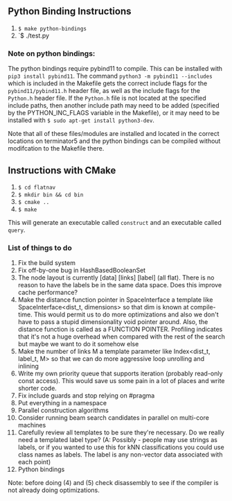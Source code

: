 ## Python Binding Instructions
1. `$ make python-bindings`
2. `$ ./test.py

### Note on python bindings: 
The python bindings require pybind11 to compile. This can be installed with `pip3 install pybind11`. The command `python3 -m pybind11 --includes` which is included in the Makefile gets the correct include flags for the `pybind11/pybind11.h` header file, as well as the include flags for the `Python.h` header file. If the `Python.h` file is not located at the specified include paths, then another include path may need to be added (specified by the PYTHON_INC_FLAGS variable in the Makefile), or it may need to be installed with `$ sudo apt-get install python3-dev`. 

Note that all of these files/modules are installed and located in the correct locations on terminator5 and the python bindings can be compiled without modifcation to the Makefile there. 

## Instructions with CMake 

1. `$ cd flatnav`
2. `$ mkdir bin && cd bin`
3. `$ cmake ..`
4. `$ make` 

This will generate an executable called `construct` and an executable called `query`.


### List of things to do

1. Fix the build system
2. Fix off-by-one bug in HashBasedBooleanSet
3. The node layout is currently [data] [links] [label] (all flat). There is no reason to have the labels be in the same data space. Does this improve cache performance?
4. Make the distance function pointer in SpaceInterface a template like SpaceInterface<dist_t, dimensions> so that dim is known at compile-time.
This would permit us to do more optimizations and also we don't have to pass a stupid dimensionality void pointer around. Also, the distance function is called as a FUNCTION POINTER. Profiling indicates that it's not a huge overhead when compared with the rest of the search but maybe we want to do it somehow else
5. Make the number of links M a template parameter like Index<dist_t, label_t, M> so that we can do more aggressive loop unrolling and inlining
6. Write my own priority queue that supports iteration (probably read-only const access). This would save us some pain in a lot of places and write shorter code.
7. Fix include guards and stop relying on #pragma
8. Put everything in a namespace
9. Parallel construction algorithms
10. Consider running beam search candidates in parallel on multi-core machines
11. Carefully review all templates to be sure they're necessary. Do we really need a templated label type? (A: Possibly - people may use strings as labels, or if you wanted to use this for kNN classifications you could use class names as labels. The label is any non-vector data associated with each point)
12. Python bindings

Note: before doing (4) and (5) check disassembly to see if the compiler is not already doing optimizations.






